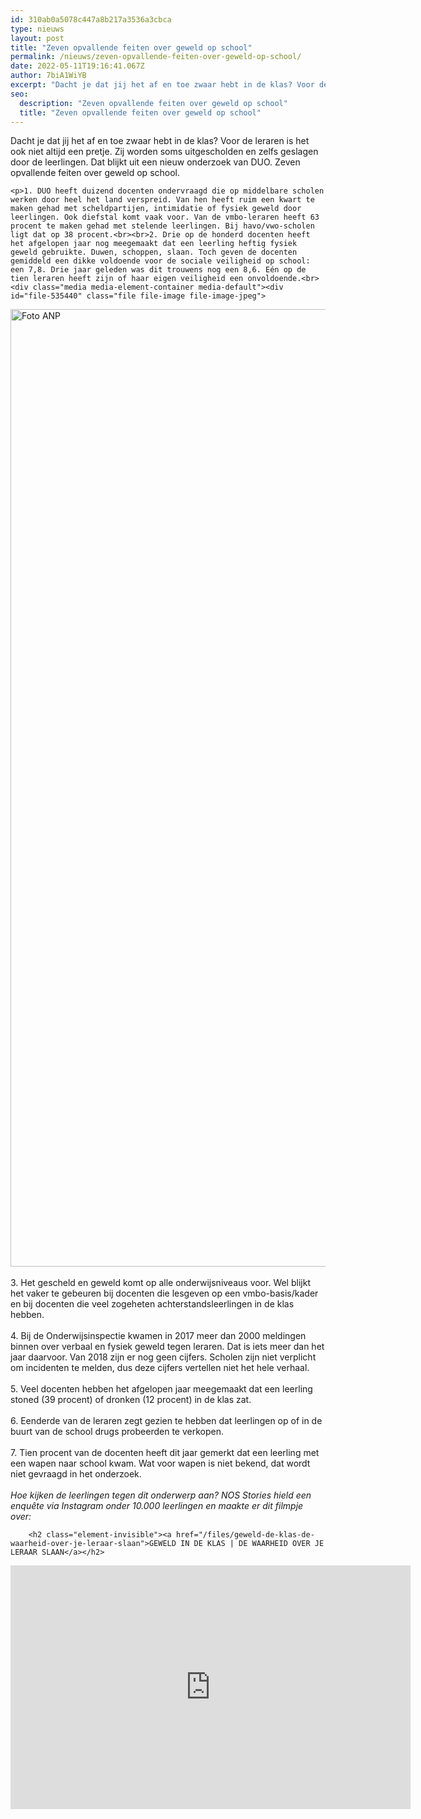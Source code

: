 ```yaml
---
id: 310ab0a5078c447a8b217a3536a3cbca
type: nieuws
layout: post
title: "Zeven opvallende feiten over geweld op school"
permalink: /nieuws/zeven-opvallende-feiten-over-geweld-op-school/
date: 2022-05-11T19:16:41.067Z
author: 7biA1WiYB
excerpt: "Dacht je dat jij het af en toe zwaar hebt in de klas? Voor de leraren is het ook niet altijd een pretje. Zij worden soms uitgescholden en zelfs geslagen door de leerlingen. Dat blijkt uit een nieuw onderzoek van DUO. Zeven opvallende feiten over geweld op school.  "
seo:
  description: "Zeven opvallende feiten over geweld op school"
  title: "Zeven opvallende feiten over geweld op school"
---
```

Dacht je dat jij het af en toe zwaar hebt in de klas? Voor de leraren is het ook niet altijd een pretje. Zij worden soms uitgescholden en zelfs geslagen door de leerlingen. Dat blijkt uit een nieuw onderzoek van DUO. Zeven opvallende feiten over geweld op school.  

    <p>1. DUO heeft duizend docenten ondervraagd die op middelbare scholen werken door heel het land verspreid. Van hen heeft ruim een kwart te maken gehad met scheldpartijen, intimidatie of fysiek geweld door leerlingen. Ook diefstal komt vaak voor. Van de vmbo-leraren heeft 63 procent te maken gehad met stelende leerlingen. Bij havo/vwo-scholen ligt dat op 38 procent.<br><br>2. Drie op de honderd docenten heeft het afgelopen jaar nog meegemaakt dat een leerling heftig fysiek geweld gebruikte. Duwen, schoppen, slaan. Toch geven de docenten gemiddeld een dikke voldoende voor de sociale veiligheid op school: een 7,8. Drie jaar geleden was dit trouwens nog een 8,6. Eén op de tien leraren heeft zijn of haar eigen veiligheid een onvoldoende.<br><div class="media media-element-container media-default"><div id="file-535440" class="file file-image file-image-jpeg">

        
  
  <div class="content">
    <img alt="Foto ANP" title="Foto ANP" height="1532" width="2399" class="media-element file-default" data-delta="3" src="https://7dagen.netlify.app/sites/default/files/ANP-1051483_0.jpg">  </div>

  
</div>
</div><br>3. Het gescheld en geweld komt op alle onderwijsniveaus voor. Wel blijkt het vaker te gebeuren bij docenten die lesgeven op een vmbo-basis/kader en bij docenten die veel zogeheten achterstandsleerlingen in de klas hebben.<br><br>4. Bij de Onderwijsinspectie kwamen in 2017 meer dan 2000 meldingen binnen over verbaal en fysiek geweld tegen leraren. Dat is iets meer dan het jaar daarvoor. Van 2018 zijn er nog geen cijfers. Scholen zijn niet verplicht om incidenten te melden, dus deze cijfers vertellen niet het hele verhaal.<br><br>5. Veel docenten hebben het afgelopen jaar meegemaakt dat een leerling stoned (39 procent) of dronken (12 procent) in de klas zat.<br><br>6. Eenderde van de leraren zegt gezien te hebben dat leerlingen op of in de buurt van de school drugs probeerden te verkopen.<br><br>7. Tien procent van de docenten heeft dit jaar gemerkt dat een leerling met een wapen naar school kwam. Wat voor wapen is niet bekend, dat wordt niet gevraagd in het onderzoek.<br><br><em>Hoe kijken de leerlingen tegen dit onderwerp aan? NOS Stories hield een enquête via Instagram onder 10.000 leerlingen en maakte er dit filmpje over:</em><br><div class="media media-element-container media-default"><div id="file-535437" class="file file-video file-video-youtube">

        <h2 class="element-invisible"><a href="/files/geweld-de-klas-de-waarheid-over-je-leraar-slaan">GEWELD IN DE KLAS | DE WAARHEID OVER JE LERAAR SLAAN</a></h2>
    
  
  <div class="content">
    <div class="media-youtube-video media-element file-default media-youtube-1">
  <iframe class="media-youtube-player" width="640" height="390" title="GEWELD IN DE KLAS | DE WAARHEID OVER JE LERAAR SLAAN" src="https://www.youtube.com/embed/6_Mx42uAvgY?wmode=opaque&controls=" name="GEWELD IN DE KLAS | DE WAARHEID OVER JE LERAAR SLAAN" frameborder="0" allowfullscreen="">Video van GEWELD IN DE KLAS | DE WAARHEID OVER JE LERAAR SLAAN</iframe>
</div>
  </div>

  
</div>
</div>  
